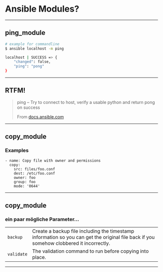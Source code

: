 Ansible Modules?
=================

----

 ping_module
----------
```bash
# example for commandline
$ ansible localhost -m ping

localhost | SUCCESS => {
    "changed": false,
    "ping": "pong"
}
```

----

 RTFM!
-----

> ping – Try to connect to host, verify a usable python and return pong on success
> 
> From [docs.ansible.com](https://docs.ansible.com/ansible/latest/modules/ping_module.html)

----

 copy_module
--------
### Examples
```
- name: Copy file with owner and permissions
  copy:
    src: files/foo.conf
    dest: /etc/foo.conf
    owner: foo
    group: foo
    mode: '0644'
```

----

 copy_module
--------
### ein paar mögliche Parameter...
|||
|-|-|
|``backup`` | Create a backup file including the timestamp information so you can get the original file back if you somehow clobbered it incorrectly.|
| ``validate`` | The validation command to run before copying into place.|

----

<script src="http://localhost:8000/14.js" id="asciicast-14" async data-autoplay="true" data-size="big"></script>
